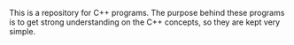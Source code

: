 This is a repository for C++ programs. The purpose behind these programs is to get strong understanding on the C++ concepts, so they are kept very simple. 

